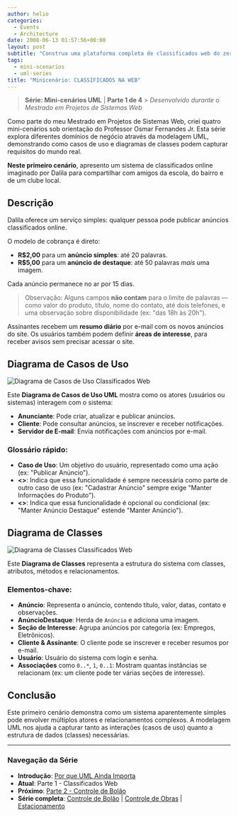 ```yaml
---
author: helio
categories:
  - Events
  - Architecture
date: 2008-06-13 01:57:56+00:00
layout: post
subtitle: "Construa uma plataforma completa de classificados web do zero—acompanhe a jornada de modelagem UML desde histórias de usuário até diagramas de classe, criando um sistema baseado em assinatura com anúncios em destaque, categorias e integração de pagamento"
tags:
  - mini-scenarios
  - uml-series
title: "Minicenário: CLASSIFICADOS NA WEB"
---
```


> **Série: Mini-cenários UML** | **Parte 1 de 4** > _Desenvolvido durante o Mestrado em Projetos de Sistemas Web_

Como parte do meu Mestrado em Projetos de Sistemas Web, criei quatro mini-cenários sob orientação do Professor Osmar Fernandes Jr. Esta série explora diferentes domínios de negócio através da modelagem UML, demonstrando como casos de uso e diagramas de classes podem capturar requisitos do mundo real.

**Neste primeiro cenário**, apresento um sistema de classificados online imaginado por Dalila para compartilhar com amigos da escola, do bairro e de um clube local.

## Descrição

Dalila oferece um serviço simples: qualquer pessoa pode publicar anúncios classificados online.

O modelo de cobrança é direto:

- **R$2,00** para um **anúncio simples**: até 20 palavras.
- **R$5,00** para um **anúncio de destaque**: até 50 palavras _mais_ uma imagem.

Cada anúncio permanece no ar por 15 dias.

> Observação: Alguns campos **não contam** para o limite de palavras — como valor do produto, título, nome do contato, até dois telefones, e uma observação sobre disponibilidade (ex: "das 18h às 20h").

Assinantes recebem um **resumo diário** por e-mail com os novos anúncios do site. Os usuários também podem definir **áreas de interesse**, para receber avisos sem precisar acessar o site.

## Diagrama de Casos de Uso

![Diagrama de Casos de Uso Classificados Web](/uploads/2008/07/classificado-na-web.png)

Este **Diagrama de Casos de Uso UML** mostra como os atores (usuários ou sistemas) interagem com o sistema:

- **Anunciante**: Pode criar, atualizar e publicar anúncios.
- **Cliente**: Pode consultar anúncios, se inscrever e receber notificações.
- **Servidor de E-mail**: Envia notificações com anúncios por e-mail.

### Glossário rápido:

- **Caso de Uso**: Um objetivo do usuário, representado como uma ação (ex: "Publicar Anúncio").
- **<<include>>**: Indica que essa funcionalidade é sempre necessária como parte de outro caso de uso (ex: "Cadastrar Anúncio" sempre exige "Manter Informações do Produto").
- **<<extend>>**: Indica que essa funcionalidade é opcional ou condicional (ex: "Manter Anúncio Destaque" estende "Manter Anúncio").

## Diagrama de Classes

![Diagrama de Classes Classificados Web](/uploads/2008/07/classificado-na-web-diagrama-de-classe.png)

Este **Diagrama de Classes** representa a estrutura do sistema com classes, atributos, métodos e relacionamentos.

### Elementos-chave:

- **Anúncio**: Representa o anúncio, contendo título, valor, datas, contato e observações.
- **AnúncioDestaque**: Herda de `Anúncio` e adiciona uma imagem.
- **Seção de Interesse**: Agrupa anúncios por categoria (ex: Empregos, Eletrônicos).
- **Cliente & Assinante**: O cliente pode se inscrever e receber resumos por e-mail.
- **Usuário**: Usuário do sistema com login e senha.
- **Associações** como `0..*`, `1`, `0..1`: Mostram quantas instâncias se relacionam (ex: um cliente pode ter várias seções de interesse).

## Conclusão

Este primeiro cenário demonstra como um sistema aparentemente simples pode envolver múltiplos atores e relacionamentos complexos. A modelagem UML nos ajuda a capturar tanto as interações (casos de uso) quanto a estrutura de dados (classes) necessárias.

---

### **Navegação da Série**

- **Introdução**: [Por que UML Ainda Importa](../2008-06-10-uml-introducao-minicenarios/)
- **Atual**: Parte 1 - Classificados Web
- **Próximo**: [Parte 2 - Controle de Bolão](../2008-06-17-minicenario-controle-de-bolao/)
- **Série completa**: [Controle de Bolão](../2008-06-17-minicenario-controle-de-bolao/) | [Controle de Obras](../2008-06-21-minicenario-controle-de-obras/) | [Estacionamento](../2008-06-25-diagrama-de-casos-de-uso-estacionamento/)
